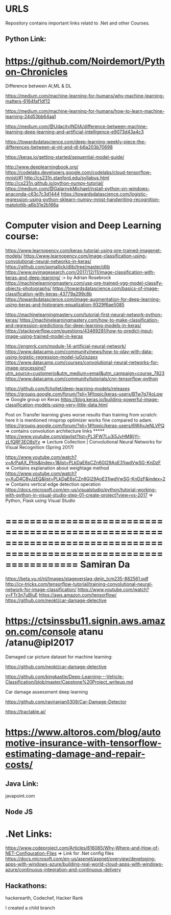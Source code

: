 


# URLS
Repository contains important links relatd to .Net and other Courses.

Python Link:
-------------
https://github.com/Noirdemort/Python-Chronicles
==============================================================================================================
Difference between AI,ML & DL

https://medium.com/machine-learning-for-humans/why-machine-learning-matters-6164faf1df12

https://medium.com/machine-learning-for-humans/how-to-learn-machine-learning-24d53bb64aa1 

https://medium.com/@UdacityINDIA/difference-between-machine-learning-deep-learning-and-artificial-intelligence-e9073d43a4c3 

https://towardsdatascience.com/deep-learning-weekly-piece-the-differences-between-ai-ml-and-dl-b6a203b70698

https://keras.io/getting-started/sequential-model-guide/

http://www.deeplearningbook.org/
https://codelabs.developers.google.com/codelabs/cloud-tensorflow-mnist/#1
http://cs231n.stanford.edu/syllabus.html
http://cs231n.github.io/python-numpy-tutorial/
https://medium.com/@GalarnykMichael/install-python-on-windows-anaconda-c63c7c3d1444
https://towardsdatascience.com/logistic-regression-using-python-sklearn-numpy-mnist-handwriting-recognition-matplotlib-a6b31e2b166a

Computer vision and Deep Learning course:
=========================================
https://www.learnopencv.com/keras-tutorial-using-pre-trained-imagenet-models/
https://www.learnopencv.com/image-classification-using-convolutional-neural-networks-in-keras/
https://github.com/spmallick/dlib/tree/master/dlib
https://www.pyimagesearch.com/2017/12/11/image-classification-with-keras-and-deep-learning/  :> by Adrian Rosebrock
https://machinelearningmastery.com/use-pre-trained-vgg-model-classify-objects-photographs/
https://towardsdatascience.com/basics-of-image-classification-with-keras-43779a299c8b
https://towardsdatascience.com/image-augmentation-for-deep-learning-using-keras-and-histogram-equalization-9329f6ae5085

https://machinelearningmastery.com/tutorial-first-neural-network-python-keras/
https://machinelearningmastery.com/how-to-make-classification-and-regression-predictions-for-deep-learning-models-in-keras/
https://stackoverflow.com/questions/43469281/how-to-predict-input-image-using-trained-model-in-keras

https://engmrk.com/module-14-artificial-neural-network/
https://www.datacamp.com/community/news/how-to-play-with-data-using-logistic-regression-model-ju0zjszaxx
https://www.datacamp.com/courses/convolutional-neural-networks-for-image-processing?utm_source=customerio&utm_medium=email&utm_campaign=course_7823 
https://www.datacamp.com/community/tutorials/cnn-tensorflow-python

https://github.com/fchollet/deep-learning-models/releases
https://groups.google.com/forum/?pli=1#!topic/keras-users/BTw7q74oLpw  => Google group on Keras
https://blog.keras.io/building-powerful-image-classification-models-using-very-little-data.html

Post on Transfer learning gives worse results than training from scratch: here it is mentioned rmsprop optimizer works fine compared to adam.
https://groups.google.com/forum/?pli=1#!topic/keras-users/6W4vJeNLVPQ => contains convolution architecture links ***** 
https://www.youtube.com/playlist?list=PL3FW7Lu3i5JvHM8ljYj-zLfQRF3EO8sYv => Lecture Collection | Convolutional Neural Networks for Visual Recognition (Spring 2017)

https://www.youtube.com/watch?v=ArPaAX_PhIs&index=1&list=PLkDaE6sCZn6Gl29AoE31iwdVwSG-KnDzF => Contains explanation about weightage method
https://www.youtube.com/watch?v=XuD4C8vJzEQ&list=PLkDaE6sCZn6Gl29AoE31iwdVwSG-KnDzF&index=2 => Contains vertical edge detection operation
https://docs.microsoft.com/en-us/visualstudio/python/tutorial-working-with-python-in-visual-studio-step-01-create-project?view=vs-2017  => Python, Flask using Visual Studio

====================================================================================================================
Samiran Da
==========
https://beta.vu.nl/nl/Images/stageverslag-deijn_tcm235-882561.pdf
http://cv-tricks.com/tensorflow-tutorial/training-convolutional-neural-network-for-image-classification/
https://www.youtube.com/watch?v=FTr3n7uBIuE
https://aws.amazon.com/tensorflow/
https://github.com/neokt/car-damage-detective

https://ctsinssbu11.signin.aws.amazon.com/console
atanu /atanu@ipl2017
===============================================================================================================

Damaged car picture dataset for machine learning:

https://github.com/neokt/car-damage-detective

https://github.com/kingkastle/Deep-Learning---Vehicle-Classification/blob/master/Capstone%20Project_writeup.md

Car damage assessment deep learning

https://github.com/raviranjan0309/Car-Damage-Detector

https://tractable.ai/

https://www.altoros.com/blog/automotive-insurance-with-tensorflow-estimating-damage-and-repair-costs/
================================================================================================================
Java Link:
-------------
javapoint.com

Node JS
-------

.Net Links:
============
https://www.codeproject.com/Articles/616065/Why-Where-and-How-of-NET-Configuration-Files => Link for .Net config files
https://docs.microsoft.com/en-us/aspnet/aspnet/overview/developing-apps-with-windows-azure/building-real-world-cloud-apps-with-windows-azure/continuous-integration-and-continuous-delivery

Hackathons:
-----------
hackerearth, Codechef, Hacker Rank


I created a child branch
